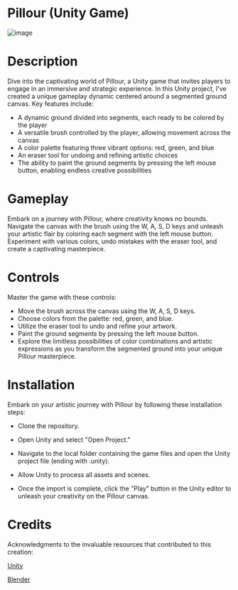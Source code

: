 # Pillour (Unity Game)

![image](https://github.com/MridulRoy98/Pillour_Unity_Engine/assets/69635889/fd6e43c0-5c67-460a-add0-32521faf5ddd)

# Description
Dive into the captivating world of Pillour, a Unity game that invites players to engage in an immersive and strategic experience. In this Unity project, I've created a unique gameplay dynamic centered around a segmented ground canvas. Key features include:

- A dynamic ground divided into segments, each ready to be colored by the player
- A versatile brush controlled by the player, allowing movement across the canvas
- A color palette featuring three vibrant options: red, green, and blue
- An eraser tool for undoing and refining artistic choices
- The ability to paint the ground segments by pressing the left mouse button, enabling endless creative possibilities

# Gameplay
Embark on a journey with Pillour, where creativity knows no bounds. Navigate the canvas with the brush using the W, A, S, D keys and unleash your artistic flair by coloring each segment with the left mouse button. Experiment with various colors, undo mistakes with the eraser tool, and create a captivating masterpiece.

# Controls
Master the game with these controls:

- Move the brush across the canvas using the W, A, S, D keys.
- Choose colors from the palette: red, green, and blue.
- Utilize the eraser tool to undo and refine your artwork.
- Paint the ground segments by pressing the left mouse button.
- Explore the limitless possibilities of color combinations and artistic expressions as you transform the segmented ground into your unique Pillour masterpiece.

# Installation
Embark on your artistic journey with Pillour by following these installation steps:

- Clone the repository.

- Open Unity and select "Open Project."

- Navigate to the local folder containing the game files and open the Unity project file (ending with .unity).

- Allow Unity to process all assets and scenes.

- Once the import is complete, click the "Play" button in the Unity editor to unleash your creativity on the Pillour canvas.

# Credits
Acknowledgments to the invaluable resources that contributed to this creation:

[Unity](https://unity.com/)

[Blender](https://www.blender.org/)
